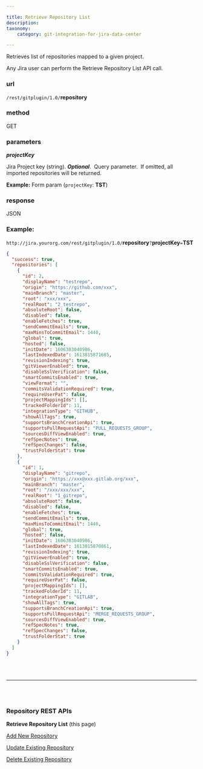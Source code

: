 ```yaml
---

title: Retrieve Repository List
description:
taxonomy:
    category: git-integration-for-jira-data-center

---
```


Retrieves list of repositories mapped to a given project.

Any Jira user can perform the Retrieve Repository List API call.

### url
`/rest/gitplugin/1.0/`**repository**

### method
GET

### parameters

_**projectKey**_

Jira Project key (string). _**Optional**_.  Query parameter.  If omitted, all imported repositories will be returned.

**Example:** Form param (`projectKey`: **TST**)

### response
JSON

### Example:
`http://jira.yourorg.com/rest/gitplugin/1.0/`**repository**`?`**projectKey**`=`**TST**

```json
{
  "success": true,
  "repositories": [
    {
      "id": 2,
      "displayName": "testrepo",
      "origin": "https://github.com/xxx",
      "mainBranch": "master",
      "root": "xxx/xxx",
      "realRoot": "2_testrepo",
      "absoluteRoot": false,
      "disabled": false,
      "enableFetches": true,
      "sendCommitEmails": true,
      "maxMinsToCommitEmail": 1440,
      "global": true,
      "hosted": false,
      "initDate": 1606383040986,
      "lastIndexedDate": 1613815871685,
      "revisionIndexing": true,
      "gitViewerEnabled": true,
      "disableSslVerification": false,
      "smartCommitsEnabled": true,
      "viewFormat": "",
      "commitsValidationRequired": true,
      "requireUserPat": false,
      "projectMappingIds": [],
      "trackedFolderId": 11,
      "integrationType": "GITHUB",
      "showAllTags": true,
      "supportsBranchCreationApi": true,
      "supportsPullRequestApi": "PULL_REQUESTS_GROUP",
      "sourcesDiffViewEnabled": true,
      "refSpecNotes": true,
      "refSpecChanges": false,
      "trustFolderStat": true
    },
    {
      "id": 1,
      "displayName": "gitrepo",
      "origin": "https://xxx@xxx.gitlab.org/xxx",
      "mainBranch": "master",
      "root": "/xxx/xxx/xxx",
      "realRoot": "1_gitrepo",
      "absoluteRoot": false,
      "disabled": false,
      "enableFetches": true,
      "sendCommitEmails": true,
      "maxMinsToCommitEmail": 1440,
      "global": true,
      "hosted": false,
      "initDate": 1606383040986,
      "lastIndexedDate": 1613815870861,
      "revisionIndexing": true,
      "gitViewerEnabled": true,
      "disableSslVerification": false,
      "smartCommitsEnabled": true,
      "commitsValidationRequired": true,
      "requireUserPat": false,
      "projectMappingIds": [],
      "trackedFolderId": 11,
      "integrationType": "GITLAB",
      "showAllTags": true,
      "supportsBranchCreationApi": true,
      "supportsPullRequestApi": "MERGE_REQUESTS_GROUP",
      "sourcesDiffViewEnabled": true,
      "refSpecNotes": true,
      "refSpecChanges": false,
      "trustFolderStat": true
    }
  ]
}
```

<br>
<br>
<hr>
<br>
<br>

### Repository REST APIs

**Retrieve Repository List** (this page)

[Add New Repository](/git-integration-for-jira-data-center/add-new-repository-gij-self-managed)

[Update Existing Repository](/git-integration-for-jira-data-center/update-existing-repository-gij-self-managed)

[Delete Existing Repository](/git-integration-for-jira-data-center/delete-existing-repository-gij-self-managed)

